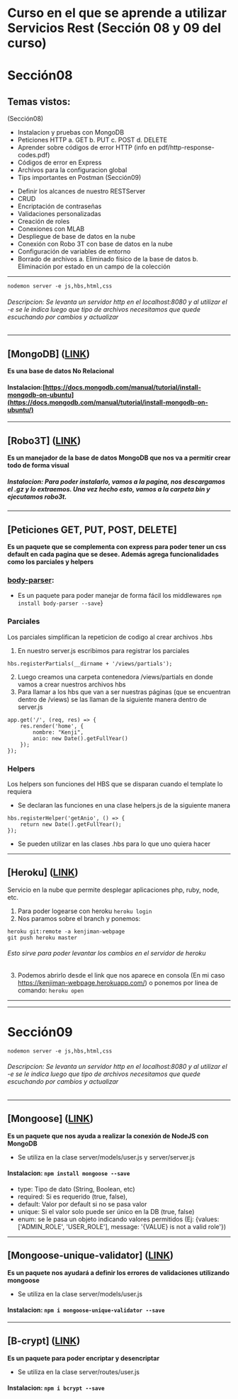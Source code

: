 # Curso en el que se aprende a utilizar Servicios Rest (Sección 08 y 09 del curso)

# Sección08
## Temas vistos:
(Sección08)
* Instalacion y pruebas con MongoDB
* Peticiones HTTP
  a. GET
  b. PUT
  c. POST
  d. DELETE
* Aprender sobre códigos de error HTTP (info en  pdf/http-response-codes.pdf)
* Códigos de error en Express
* Archivos para la configuracion global
* Tips importantes en Postman
(Sección09)
- Definir los alcances de nuestro RESTServer
- CRUD
- Encriptación de contraseñas
- Validaciones personalizadas
- Creación de roles
- Conexiones con MLAB
- Despliegue de base de datos en la nube
- Conexión con Robo 3T con base de datos en la nube
- Configuración de variables de entorno
- Borrado de archivos
    a. Eliminado físico de la base de datos
    b. Eliminación por estado en un campo de la colección

-----------------------------------------------------------------------------

```
nodemon server -e js,hbs,html,css
```
###### Descripcion: Se levanta un servidor http en el localhost:8080 y al utilizar el -e se le indica luego que tipo de archivos necesitamos que quede escuchando por cambios y actualizar

-----------------------------------------------------------------------------

## [MongoDB] ([LINK](https://www.mongodb.com/download-center/community))
<b>Es una base de datos No Relacional </b>

#### Instalacion:[https://docs.mongodb.com/manual/tutorial/install-mongodb-on-ubuntu](https://docs.mongodb.com/manual/tutorial/install-mongodb-on-ubuntu/)

-----------------------------------------------------------------------------

## [Robo3T] ([LINK](https://robomongo.org/download))
<b>Es un manejador de la base de datos MongoDB que nos va a permitir crear todo de forma visual</b>

##### Instalacion: Para poder instalarlo, vamos a la pagina, nos descargamos el .gz y lo extraemos. Una vez hecho esto, vamos a la carpeta bin y ejecutamos robo3t.

-----------------------------------------------------------------------------

## [Peticiones GET, PUT, POST, DELETE]
<b>Es un paquete que se complementa con express para poder tener un css default en cada pagina que se desee. Además agrega funcionalidades como los parciales y helpers</b>

### [body-parser](https://www.npmjs.com/package/body-parser):
- Es un paquete para poder manejar de forma fácil los middlewares
```npm install body-parser --save```}

### Parciales
<p>Los parciales simplifican la repeticion de codigo al crear archivos .hbs</p>

1. En nuestro server.js escribimos para registrar los parciales
```
hbs.registerPartials(__dirname + '/views/partials');
```
2. Luego creamos una carpeta contenedora /views/partials en donde vamos a crear nuestros archivos hbs
3. Para llamar a los hbs que van a ser nuestras páginas (que se encuentran dentro de /views) se las llaman de la siguiente manera dentro de server.js
```
app.get('/', (req, res) => {
    res.render('home', {
        nombre: "Kenji",
        anio: new Date().getFullYear()
    }); 
});
```

### Helpers
<p>Los helpers son funciones del HBS que se disparan cuando el template lo requiera</p>

- Se declaran las funciones en una clase helpers.js de la siguiente manera
```
hbs.registerHelper('getAnio', () => {
    return new Date().getFullYear();
});
```
- Se pueden utilizar en las clases .hbs para lo que uno quiera hacer

-----------------------------------------------------------------------------
## [Heroku] ([LINK](https://dashboard.heroku.com/))
<p>Servicio en la nube que permite desplegar aplicaciones php, ruby, node, etc.</p>

1. Para poder logearse con heroku
```heroku login```
2. Nos paramos sobre el branch y ponemos:
```
heroku git:remote -a kenjiman-webpage
git push heroku master
```
###### Esto sirve para poder levantar los cambios en el servidor de heroku
3. Podemos abrirlo desde el link que nos aparece en consola (En mi caso https://kenjiman-webpage.herokuapp.com/) o ponemos por linea de comando:
```heroku open```

----------------------------------------------------
----------------------------------------------------

# Sección09

```
nodemon server -e js,hbs,html,css
```
###### Descripcion: Se levanta un servidor http en el localhost:8080 y al utilizar el -e se le indica luego que tipo de archivos necesitamos que quede escuchando por cambios y actualizar

-----------------------------------------------------------------------------
## [Mongoose] ([LINK](https://mongoosejs.com/docs/guide.html))
<b>Es un paquete que nos ayuda a realizar la conexión de NodeJS con MongoDB</b>
- Se utiliza en la clase server/models/user.js y server/server.js

#### Instalacion: ```npm install mongoose --save```

- type: Tipo de dato (String, Boolean, etc)
- required: Si es requerido (true, false),
- default: Valor por default si no se pasa valor
- unique: Si el valor solo puede ser único en la DB (true, false)
- enum: se le pasa un objeto indicando valores permitidos (Ej: {values: ['ADMIN_ROLE', 'USER_ROLE'], message: '{VALUE} is not a valid role'})

-----------------------------------------------------------------------------
## [Mongoose-unique-validator] ([LINK](https://www.npmjs.com/package/mongoose-unique-validator))
<b>Es un paquete nos ayudará a definir los errores de validaciones utilizando mongoose</b>
- Se utiliza en la clase server/models/user.js 

#### Instalacion: ```npm i mongoose-unique-validator --save```

-----------------------------------------------------------------------------
## [B-crypt] ([LINK](https://www.npmjs.com/package/bcrypt))
<b>Es un paquete para poder encriptar y desencriptar</b>
- Se utiliza en la clase server/routes/user.js 

#### Instalacion: ```npm i bcrypt --save ```












